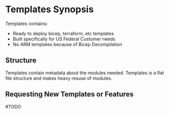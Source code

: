 # Templates Synopsis

Templates contains:

- Ready to deploy bicep, terraform, etc templates
- Built specifically for US Federal Customer needs
- No ARM templates because of Bicep Decompilation

## Structure

Templates contain metadata about the modules needed. Templates is a flat file structure and makes heavy resuse of modules.

## Requesting New Templates or Features

#TODO